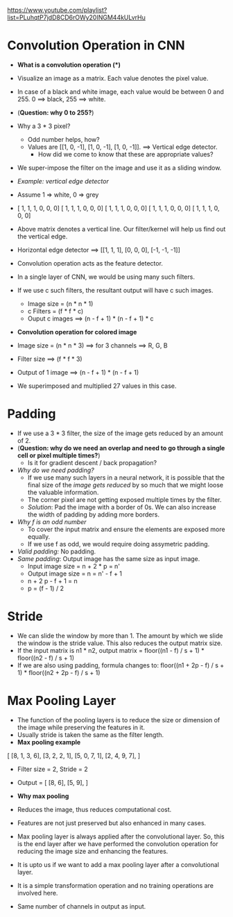 https://www.youtube.com/playlist?list=PLuhqtP7jdD8CD6rOWy20INGM44kULvrHu
# Convolution Operation in CNN
* **What is a convolution operation (*)**
* Visualize an image as a matrix. Each value denotes the pixel value.
* In case of a black and white image, each value would be between 0 and 255. 0 ==> black, 255 ==> white.
* (**Question: why 0 to 255?**)
* Why a 3 * 3 pixel?
    * Odd number helps, how?
    * Values are [[1, 0, -1], [1, 0, -1], [1, 0, -1]]. ==> Vertical edge detector.
        * How did we come to know that these are appropriate values?
* We super-impose the filter on the image and use it as a sliding window.

* *Example: vertical edge detector*
* Assume 1 => white, 0 => grey
*   [ 1, 1, 1, 0, 0, 0]
    [ 1, 1, 1, 0, 0, 0]
    [ 1, 1, 1, 0, 0, 0]
    [ 1, 1, 1, 0, 0, 0]
    [ 1, 1, 1, 0, 0, 0]
* Above matrix denotes a vertical line. Our filter/kernel will help us find out the vertical edge.
* Horizontal edge detector ==> [[1, 1, 1], [0, 0, 0], [-1, -1, -1]]
* Convolution operation acts as the feature detector.
* In a single layer of CNN, we would be using many such filters.
* If we use c such filters, the resultant output will have c such images.
    * Image size = (n * n * 1)
    * c Filters = (f * f * c)
    * Ouput c images ==> (n - f + 1) * (n - f + 1) * c

* **Convolution operation for colored image**
* Image size = (n * n * 3) ==> for 3 channels ==> R, G, B
* Filter size ==> (f * f * 3)
* Output of 1 image ==> (n - f + 1) * (n - f + 1)
* We superimposed and multiplied 27 values in this case.

# Padding
* If we use a 3 * 3 filter, the size of the image gets reduced by an amount of 2.
* (**Question: why do we need an overlap and need to go through a single cell or pixel multiple times?**)
    * Is it for gradient descent / back propagation?
* *Why do we need padding?*
    * If we use many such layers in a neural network, it is possible that the final size of the *image gets reduced* by so much that we might loose the valuable information.
    * The corner pixel are not getting exposed multiple times by the filter.
    * *Solution*: Pad the image with a border of 0s. We can also increase the width of padding by adding more borders.
* *Why f is an odd number*
    * To cover the input matrix and ensure the elements are exposed more equally.
    * If we use f as odd, we would require doing assymetric padding.
* *Valid padding:* No padding.
* *Same padding*: Output image has the same size as input image.
    * Input image size = n + 2 * p = n'
    * Output image size = n = n' - f + 1
    * n + 2 p - f + 1 = n
    * p = (f - 1) / 2

# Stride
* We can slide the window by more than 1. The amount by which we slide the window is the stride value. This also reduces the output matrix size.
* If the input matrix is n1 * n2, output matrix = floor((n1 - f) / s + 1) * floor((n2 - f) / s + 1)
* If we are also using padding, formula changes to: floor((n1 + 2p - f) / s + 1) * floor((n2 + 2p - f) / s + 1)

# Max Pooling Layer
* The function of the pooling layers is to reduce the size or dimension of the image while preserving the features in it.
* Usually stride is taken the same as the filter length.
* **Max pooling example**

[
    [8, 1, 3, 6],
    [3, 2, 2, 1],
    [5, 0, 7, 1],
    [2, 4, 9, 7],
]

* Filter size = 2, Stride = 2
* Output = [
    [8, 6],
    [5, 9],
]

* **Why max pooling**
* Reduces the image, thus reduces computational cost.
* Features are not just preserved but also enhanced in many cases.
* Max pooling layer is always applied after the convolutional layer. So, this is the end layer after we have performed the convolution operation for reducing the image size and enhancing the features.
* It is upto us if we want to add a max pooling layer after a convolutional layer.
* It is a simple transformation operation and no training operations are involved here.
* Same number of channels in output as input.